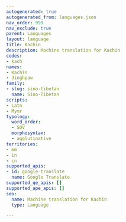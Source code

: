 ```yaml
---
autogenerated: true
autogenerated_from: languages.json
nav_order: 999
nav_exclude: true
parent: Languages
layout: language
title: Kachin
description: Machine translation for Kachin
codes:
- kach
names:
- Kachin
- Jinghpaw
family:
- slug: sino-tibetan
  name: Sino-Tibetan
scripts:
- Latn
- Mymr
typology:
  word_order:
  - SOV
  morphosyntax:
  - agglutinative
territories:
- mm
- in
- cn
supported_apis:
- id: google-translate
  name: Google Translate
supported_qe_apis: []
supported_ape_apis: []
seo:
  name: Machine translation for Kachin
  type: Language

---
```


